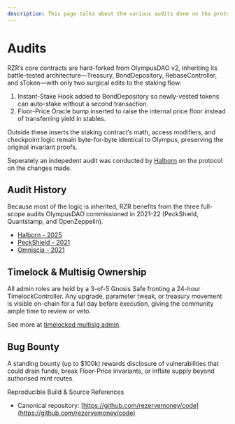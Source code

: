 ```yaml
---
description: This page talks about the various audits done on the protocol
---
```


# Audits

RZR’s core contracts are hard-forked from OlympusDAO v2, inheriting its battle-tested architecture—Treasury, BondDepository, RebaseController, and sToken—with only two surgical edits to the staking flow:

1. Instant-Stake Hook added to BondDepository so newly-vested tokens can auto-stake without a second transaction.
2. Floor-Price Oracle bump inserted to raise the internal price floor instead of transferring yield in stables.

Outside these inserts the staking contract’s math, access modifiers, and checkpoint logic remain byte-for-byte identical to Olympus, preserving the original invariant proofs.

Seperately an indepedent audit was conducted by [Halborn](https://www.halborn.com/) on the protocol on the changes made.&#x20;

## Audit History

Because most of the logic is inherited, RZR benefits from the three full-scope audits OlympusDAO commissioned in 2021-22 (PeckShield, Quantstamp, and OpenZeppelin).

* [Halborn - 2025](https://github.com/rezervemoney/code/blob/main/audits/2025-06-21-halborn.pdf)
* [PeckShield - 2021](https://github.com/peckshield/publications/blob/master/audit_reports/PeckShield-Audit-Report-OlympusDAO-v1.0.pdf)
* [Omniscia - 2021](https://omniscia.io/reports/olympus-dao-protocol-v2/)

## Timelock & Multisig Ownership

All admin roles are held by a 3-of-5 Gnosis Safe fronting a 24-hour TimelockController. Any upgrade, parameter tweak, or treasury movement is visible on-chain for a full day before execution, giving the community ample time to review or veto.

See more at [timelocked multisig admin](timelocked-multisig-admin.md).

## Bug Bounty

A standing bounty (up to $100k) rewards disclosure of vulnerabilities that could drain funds, break Floor-Price invariants, or inflate supply beyond authorised mint routes.

Reproducible Build & Source References

* Canonical repository: [https://github.com/rezervemoney/code](https://github.com/rezervemoney/code)
